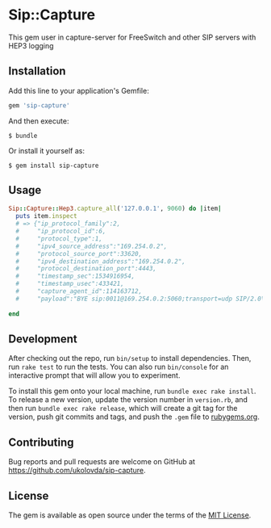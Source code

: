 # Sip::Capture

This gem user in capture-server for FreeSwitch and other SIP servers with HEP3 logging

## Installation

Add this line to your application's Gemfile:

```ruby
gem 'sip-capture'
```

And then execute:

    $ bundle

Or install it yourself as:

    $ gem install sip-capture

## Usage

```ruby
Sip::Capture::Hep3.capture_all('127.0.0.1', 9060) do |item|
  puts item.inspect 
  # => {"ip_protocol_family":2,
  #     "ip_protocol_id":6,
  #     "protocol_type":1,
  #     "ipv4_source_address":"169.254.0.2",
  #     "protocol_source_port":33620,
  #     "ipv4_destination_address":"169.254.0.2",
  #     "protocol_destination_port":4443,
  #     "timestamp_sec":1534916954,
  #     "timestamp_usec":433421,
  #     "capture_agent_id":114163712,
  #     "payload":"BYE sip:0011@169.254.0.2:5060;transport=udp SIP/2.0\r\nVia: SIP/2.0/WSS df7jal...."}
  
end
```

## Development

After checking out the repo, run `bin/setup` to install dependencies. Then, run `rake test` to run the tests. You can also run `bin/console` for an interactive prompt that will allow you to experiment.

To install this gem onto your local machine, run `bundle exec rake install`. To release a new version, update the version number in `version.rb`, and then run `bundle exec rake release`, which will create a git tag for the version, push git commits and tags, and push the `.gem` file to [rubygems.org](https://rubygems.org).

## Contributing

Bug reports and pull requests are welcome on GitHub at https://github.com/ukolovda/sip-capture.

## License

The gem is available as open source under the terms of the [MIT License](https://opensource.org/licenses/MIT).

